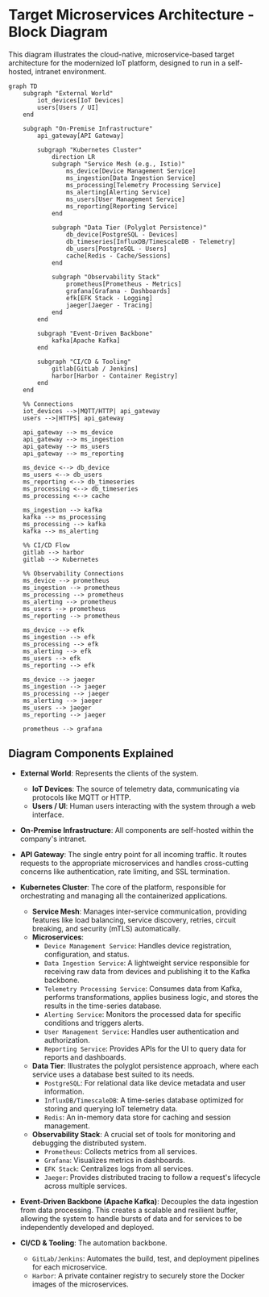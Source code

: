 # Target Microservices Architecture - Block Diagram

This diagram illustrates the cloud-native, microservice-based target architecture for the modernized IoT platform, designed to run in a self-hosted, intranet environment.

```mermaid
graph TD
    subgraph "External World"
        iot_devices[IoT Devices]
        users[Users / UI]
    end

    subgraph "On-Premise Infrastructure"
        api_gateway[API Gateway]

        subgraph "Kubernetes Cluster"
            direction LR
            subgraph "Service Mesh (e.g., Istio)"
                ms_device[Device Management Service]
                ms_ingestion[Data Ingestion Service]
                ms_processing[Telemetry Processing Service]
                ms_alerting[Alerting Service]
                ms_users[User Management Service]
                ms_reporting[Reporting Service]
            end

            subgraph "Data Tier (Polyglot Persistence)"
                db_device[PostgreSQL - Devices]
                db_timeseries[InfluxDB/TimescaleDB - Telemetry]
                db_users[PostgreSQL - Users]
                cache[Redis - Cache/Sessions]
            end

            subgraph "Observability Stack"
                prometheus[Prometheus - Metrics]
                grafana[Grafana - Dashboards]
                efk[EFK Stack - Logging]
                jaeger[Jaeger - Tracing]
            end
        end

        subgraph "Event-Driven Backbone"
            kafka[Apache Kafka]
        end

        subgraph "CI/CD & Tooling"
            gitlab[GitLab / Jenkins]
            harbor[Harbor - Container Registry]
        end
    end

    %% Connections
    iot_devices -->|MQTT/HTTP| api_gateway
    users -->|HTTPS| api_gateway

    api_gateway --> ms_device
    api_gateway --> ms_ingestion
    api_gateway --> ms_users
    api_gateway --> ms_reporting

    ms_device <--> db_device
    ms_users <--> db_users
    ms_reporting <--> db_timeseries
    ms_processing <--> db_timeseries
    ms_processing <--> cache

    ms_ingestion --> kafka
    kafka --> ms_processing
    ms_processing --> kafka
    kafka --> ms_alerting

    %% CI/CD Flow
    gitlab --> harbor
    gitlab --> Kubernetes

    %% Observability Connections
    ms_device --> prometheus
    ms_ingestion --> prometheus
    ms_processing --> prometheus
    ms_alerting --> prometheus
    ms_users --> prometheus
    ms_reporting --> prometheus

    ms_device --> efk
    ms_ingestion --> efk
    ms_processing --> efk
    ms_alerting --> efk
    ms_users --> efk
    ms_reporting --> efk

    ms_device --> jaeger
    ms_ingestion --> jaeger
    ms_processing --> jaeger
    ms_alerting --> jaeger
    ms_users --> jaeger
    ms_reporting --> jaeger

    prometheus --> grafana
```

## Diagram Components Explained

*   **External World**: Represents the clients of the system.
    *   **IoT Devices**: The source of telemetry data, communicating via protocols like MQTT or HTTP.
    *   **Users / UI**: Human users interacting with the system through a web interface.

*   **On-Premise Infrastructure**: All components are self-hosted within the company's intranet.

*   **API Gateway**: The single entry point for all incoming traffic. It routes requests to the appropriate microservices and handles cross-cutting concerns like authentication, rate limiting, and SSL termination.

*   **Kubernetes Cluster**: The core of the platform, responsible for orchestrating and managing all the containerized applications.
    *   **Service Mesh**: Manages inter-service communication, providing features like load balancing, service discovery, retries, circuit breaking, and security (mTLS) automatically.
    *   **Microservices**:
        *   `Device Management Service`: Handles device registration, configuration, and status.
        *   `Data Ingestion Service`: A lightweight service responsible for receiving raw data from devices and publishing it to the Kafka backbone.
        *   `Telemetry Processing Service`: Consumes data from Kafka, performs transformations, applies business logic, and stores the results in the time-series database.
        *   `Alerting Service`: Monitors the processed data for specific conditions and triggers alerts.
        *   `User Management Service`: Handles user authentication and authorization.
        *   `Reporting Service`: Provides APIs for the UI to query data for reports and dashboards.
    *   **Data Tier**: Illustrates the polyglot persistence approach, where each service uses a database best suited to its needs.
        *   `PostgreSQL`: For relational data like device metadata and user information.
        *   `InfluxDB/TimescaleDB`: A time-series database optimized for storing and querying IoT telemetry data.
        *   `Redis`: An in-memory data store for caching and session management.
    *   **Observability Stack**: A crucial set of tools for monitoring and debugging the distributed system.
        *   `Prometheus`: Collects metrics from all services.
        *   `Grafana`: Visualizes metrics in dashboards.
        *   `EFK Stack`: Centralizes logs from all services.
        *   `Jaeger`: Provides distributed tracing to follow a request's lifecycle across multiple services.

*   **Event-Driven Backbone (Apache Kafka)**: Decouples the data ingestion from data processing. This creates a scalable and resilient buffer, allowing the system to handle bursts of data and for services to be independently developed and deployed.

*   **CI/CD & Tooling**: The automation backbone.
    *   `GitLab/Jenkins`: Automates the build, test, and deployment pipelines for each microservice.
    *   `Harbor`: A private container registry to securely store the Docker images of the microservices.
